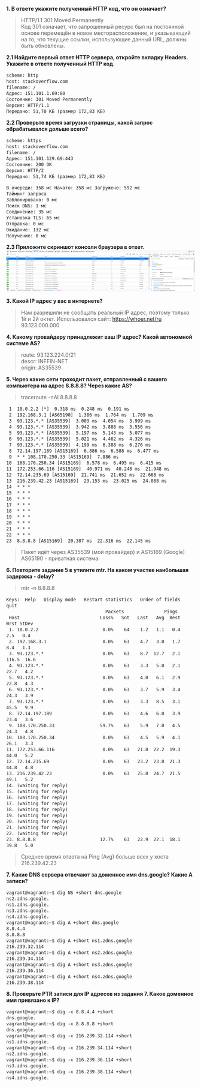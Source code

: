 **1. В ответе укажите полученный HTTP код, что он означает?**  
> HTTP/1.1 301 Moved Permanently  
> Код 301 означает, что запрошенный ресурс был на постоянной основе перемещён в новое месторасположение, и указывающий на то, что текущие ссылки, использующие данный URL, должны быть обновлены.  

**2.1 Найдите первый ответ HTTP сервера, откройте вкладку Headers. Укажите в ответе полученный HTTP код.**  
```
scheme: http
host: stackoverflow.com
filename: /
Адрес: 151.101.1.69:80
Состояние: 301 Moved Permanently
Версия: HTTP/1.1
Передано: 51,70 КБ (размер 172,83 КБ)
```
**2.2 Проверьте время загрузки страницы, какой запрос обрабатывался дольше всего?**  
```
scheme: https
host: stackoverflow.com
filename: /
Адрес: 151.101.129.69:443
Состояние: 200 OK
Версия: HTTP/2
Передано: 51,74 КБ (размер 172,83 КБ)
```
```
В очереди: 358 мс Начато: 358 мс Загружено: 592 мс
Тайминг запроса
Заблокировано: 0 мс
Поиск DNS: 1 мс
Соединение: 35 мс
Установка TLS: 65 мс
Отправка: 0 мс
Ожидание: 132 мс
Получение: 0 мс
```
**2.3 Приложите скриншот консоли браузера в ответ.**  
![stackoverflow](img/stackoverflow.png)  

**3. Какой IP адрес у вас в интернете?**  
> Нам разрешили не сообщать реальный IP адрес, поэтому только 1й и 2й октет. Использовался сайт: https://whoer.net/ru  
> 93.123.000.000  

**4. Какому провайдеру принадлежит ваш IP адрес? Какой автономной системе AS?**  
> route:          93.123.224.0/21  
> descr:          INFFIN-NET  
> origin:         AS35539  

**5. Через какие сети проходит пакет, отправленный с вашего компьютера на адрес 8.8.8.8? Через какие AS?**  
> traceroute -nAI 8.8.8.8  
```
 1  10.0.2.2 [*]  0.318 ms  0.248 ms  0.191 ms
 2  192.168.3.1 [AS65190]  1.386 ms  1.764 ms  1.709 ms
 3  93.123.*.* [AS35539]  3.003 ms  4.054 ms  3.999 ms
 4  93.123.*.* [AS35539]  3.942 ms  3.888 ms  3.556 ms
 5  93.123.*.* [AS35539]  5.197 ms  5.143 ms  5.077 ms
 6  93.123.*.* [AS35539]  5.021 ms  4.462 ms  4.326 ms
 7  93.123.*.* [AS35539]  4.199 ms  6.388 ms  6.276 ms
 8  72.14.197.189 [AS15169]  6.886 ms  6.588 ms  6.477 ms
 9  * * 108.170.250.33 [AS15169]  7.886 ms
10  108.170.250.34 [AS15169]  6.578 ms  6.495 ms  6.415 ms
11  172.253.66.116 [AS15169]  40.971 ms  40.248 ms  21.948 ms
12  72.14.235.69 [AS15169]  21.741 ms  21.652 ms  22.668 ms
13  216.239.42.23 [AS15169]  23.153 ms  23.025 ms  24.088 ms
14  * * *
15  * * *
16  * * *
17  * * *
18  * * *
19  * * *
20  * * *
21  * * *
22  * * *
23  8.8.8.8 [AS15169]  20.387 ms  22.316 ms  22.145 ms
```
> Пакет идёт через AS35539 (мой провайдер) и AS15169 (Google)  
> AS65190 - приватная система.

**6. Повторите задание 5 в утилите mtr. На каком участке наибольшая задержка - delay?**  
> mtr -n 8.8.8.8
```
Keys:  Help   Display mode   Restart statistics   Order of fields   quit
                                     Packets               Pings
 Host                              Loss%   Snt   Last   Avg  Best  Wrst StDev
 1. 10.0.2.2                        0.0%    64    1.2   1.1   0.4   2.5   0.4
 2. 192.168.3.1                     0.0%    63    4.7   3.0   1.7   8.4   1.3
 3. 93.123.*.*                      0.0%    63    8.7  12.7   2.1 116.5  16.6
 4. 93.123.*.*                      0.0%    63    3.3   5.0   2.1  22.7   4.2
 5. 93.123.*.*                      0.0%    63    4.0   6.1   2.9  22.8   4.3
 6. 93.123.*.*                      0.0%    63    3.7   5.9   3.4  24.3   3.9
 7. 93.123.*.*                      0.0%    63    3.3   8.5   3.1  45.5   9.9
 8. 72.14.197.189                   0.0%    63    4.6   6.0   3.9  23.4   3.6
 9. 108.170.250.33                 59.7%    63    5.9   7.0   4.5  24.3   4.8
10. 108.170.250.34                  0.0%    63    4.5   5.9   4.1  26.1   3.3
11. 172.253.66.116                  0.0%    63   21.0  22.2  19.3  44.0   5.2
12. 72.14.235.69                    0.0%    63   23.2  23.8  21.3  44.8   4.8
13. 216.239.42.23                   0.0%    63   25.0  24.7  21.5  49.1   5.2
14. (waiting for reply)
15. (waiting for reply)
16. (waiting for reply)
17. (waiting for reply)
18. (waiting for reply)
19. (waiting for reply)
20. (waiting for reply)
21. (waiting for reply)
22. (waiting for reply)
23. 8.8.8.8                        12.7%    63   22.9  22.1  18.1  39.8   5.0
```
> Среднее время ответа на Ping (Avg) больше всех у хоста 216.239.42.23  

**7. Какие DNS сервера отвечают за доменное имя dns.google? Какие A записи?**  
```commandline
vagrant@vagrant:~$ dig NS +short dns.google
ns2.zdns.google.
ns1.zdns.google.
ns3.zdns.google.
ns4.zdns.google.
vagrant@vagrant:~$ dig A +short dns.google
8.8.4.4
8.8.8.8
vagrant@vagrant:~$ dig A +short ns1.zdns.google
216.239.32.114
vagrant@vagrant:~$ dig A +short ns2.zdns.google
216.239.34.114
vagrant@vagrant:~$ dig A +short ns3.zdns.google
216.239.36.114
vagrant@vagrant:~$ dig A +short ns4.zdns.google
216.239.38.114
```
**8. Проверьте PTR записи для IP адресов из задания 7. Какое доменное имя привязано к IP?**  
```
vagrant@vagrant:~$ dig -x 8.8.4.4 +short
dns.google.
vagrant@vagrant:~$ dig -x 8.8.8.8 +short
dns.google.
vagrant@vagrant:~$ dig -x 216.239.32.114 +short
ns1.zdns.google.
vagrant@vagrant:~$ dig -x 216.239.34.114 +short
ns2.zdns.google.
vagrant@vagrant:~$ dig -x 216.239.36.114 +short
ns3.zdns.google.
vagrant@vagrant:~$ dig -x 216.239.38.114 +short
ns4.zdns.google.
```